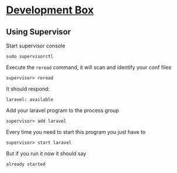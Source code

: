 [Development Box](https://github.com/antonioribeiro/dev-box)
============================================================


Using Supervisor
----------------------------------------------------------------------------------

Start supervisor console

```
sudo supervisorctl 
```

Execute the `reread` command, it will scan and identify your conf files

```
supervisor> reread
```

It should respond:

```
laravel: available
```

Add your laravel program to the process group

```
supervisor> add laravel
```

Every time you need to start this program you just have to

```
supervisor> start laravel
```

But if you run it now it should say

```
already started
```
